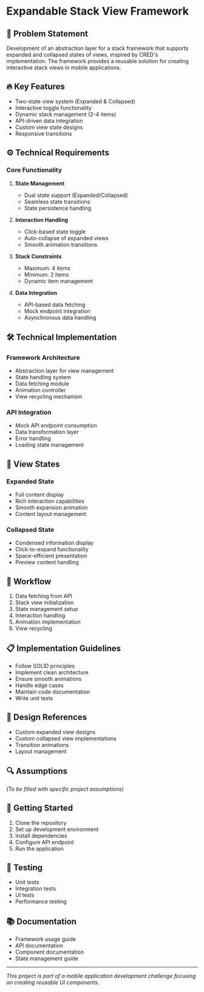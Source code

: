 # Expandable Stack View Framework

## 🎯 Problem Statement
Development of an abstraction layer for a stack framework that supports expanded and collapsed states of views, inspired by CRED's implementation. The framework provides a reusable solution for creating interactive stack views in mobile applications.

## 🔥 Key Features
- Two-state view system (Expanded & Collapsed)
- Interactive toggle functionality
- Dynamic stack management (2-4 items)
- API-driven data integration
- Custom view state designs
- Responsive transitions

## ⚙️ Technical Requirements
### Core Functionality
1. **State Management**
   - Dual state support (Expanded/Collapsed)
   - Seamless state transitions
   - State persistence handling

2. **Interaction Handling**
   - Click-based state toggle
   - Auto-collapse of expanded views
   - Smooth animation transitions

3. **Stack Constraints**
   - Maximum: 4 items
   - Minimum: 2 items
   - Dynamic item management

4. **Data Integration**
   - API-based data fetching
   - Mock endpoint integration
   - Asynchronous data handling

## 🛠️ Technical Implementation
### Framework Architecture
- Abstraction layer for view management
- State handling system
- Data fetching module
- Animation controller
- View recycling mechanism

### API Integration
- Mock API endpoint consumption
- Data transformation layer
- Error handling
- Loading state management

## 📱 View States
### Expanded State
- Full content display
- Rich interaction capabilities
- Smooth expansion animation
- Content layout management

### Collapsed State
- Condensed information display
- Click-to-expand functionality
- Space-efficient presentation
- Preview content handling

## 🔄 Workflow
1. Data fetching from API
2. Stack view initialization
3. State management setup
4. Interaction handling
5. Animation implementation
6. View recycling

## 📋 Implementation Guidelines
- Follow SOLID principles
- Implement clean architecture
- Ensure smooth animations
- Handle edge cases
- Maintain code documentation
- Write unit tests

## 🎨 Design References
- Custom expanded view designs
- Custom collapsed view implementations
- Transition animations
- Layout management

## 🔍 Assumptions
*(To be filled with specific project assumptions)*

## 🚀 Getting Started
1. Clone the repository
2. Set up development environment
3. Install dependencies
4. Configure API endpoint
5. Run the application

## 🧪 Testing
- Unit tests
- Integration tests
- UI tests
- Performance testing

## 📚 Documentation
- Framework usage guide
- API documentation
- Component documentation
- State management guide

---

*This project is part of a mobile application development challenge focusing on creating reusable UI components.*
